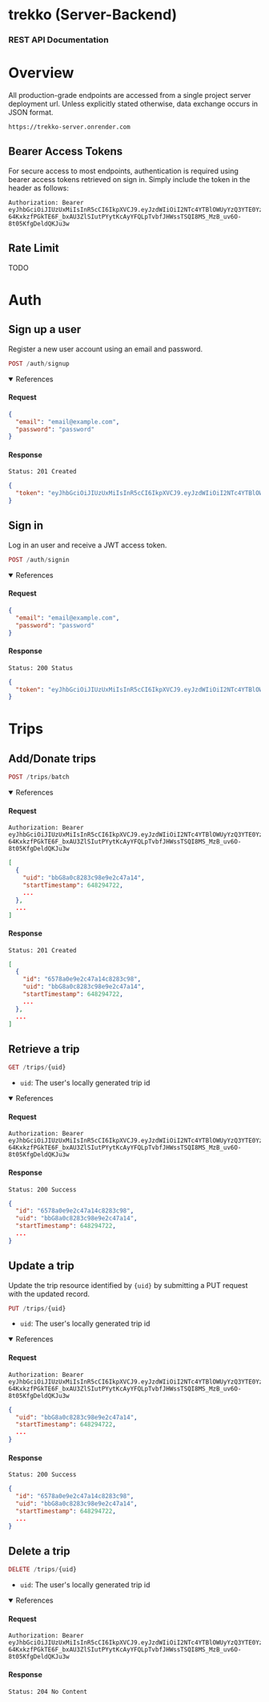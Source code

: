 # trekko (Server-Backend)

### REST API Documentation

# Overview

All production-grade endpoints are accessed from a single project server deployment url. Unless explicitly stated otherwise, data exchange occurs in JSON format.

```
https://trekko-server.onrender.com
```

## Bearer Access Tokens

For secure access to most endpoints, authentication is required using bearer access tokens retrieved on sign in. Simply include the token in the header as follows:

```
Authorization: Bearer eyJhbGciOiJIUzUxMiIsInR5cCI6IkpXVCJ9.eyJzdWIiOiI2NTc4YTBlOWUyYzQ3YTE0YzkyODNjOTgiLCJleHAiOjE3MDI0OTEwMTV9.8rp-64KxkzfPGkTE6F_bxAU3ZlSIutPYytKcAyYFQLpTvbfJHWssTSQI8MS_MzB_uv6O-8t05KfgDeldQKJu3w
```

## Rate Limit

TODO

# Auth

## Sign up a user

Register a new user account using an email and password.

```php
POST /auth/signup
```

<details open>
<summary>References</summary>

#### Request

```json
{
  "email": "email@example.com",
  "password": "password"
}
```

#### Response

```
Status: 201 Created
```

```json
{
  "token": "eyJhbGciOiJIUzUxMiIsInR5cCI6IkpXVCJ9.eyJzdWIiOiI2NTc4YTBlOWUyYzQ3YTE0YzkyODNjOTgiLCJleHAiOjE3MDI0OTEwMTV9.8rp-64KxkzfPGkTE6F_bxAU3ZlSIutPYytKcAyYFQLpTvbfJHWssTSQI8MS_MzB_uv6O-8t05KfgDeldQKJu3w"
}
```

</details>

## Sign in

Log in an user and receive a JWT access token.

```php
POST /auth/signin
```

<details open>
<summary>References</summary>

#### Request

```json
{
  "email": "email@example.com",
  "password": "password"
}
```

#### Response

```
Status: 200 Status
```

```json
{
  "token": "eyJhbGciOiJIUzUxMiIsInR5cCI6IkpXVCJ9.eyJzdWIiOiI2NTc4YTBlOWUyYzQ3YTE0YzkyODNjOTgiLCJleHAiOjE3MDI0OTEwMTV9.8rp-64KxkzfPGkTE6F_bxAU3ZlSIutPYytKcAyYFQLpTvbfJHWssTSQI8MS_MzB_uv6O-8t05KfgDeldQKJu3w"
}
```

</details>

# Trips

## Add/Donate trips

```php
POST /trips/batch
```

<details open>
<summary>References</summary>

#### Request

```
Authorization: Bearer eyJhbGciOiJIUzUxMiIsInR5cCI6IkpXVCJ9.eyJzdWIiOiI2NTc4YTBlOWUyYzQ3YTE0YzkyODNjOTgiLCJleHAiOjE3MDI0OTEwMTV9.8rp-64KxkzfPGkTE6F_bxAU3ZlSIutPYytKcAyYFQLpTvbfJHWssTSQI8MS_MzB_uv6O-8t05KfgDeldQKJu3w
```

```json
[
  {
    "uid": "bbG8a0c8283c98e9e2c47a14",
    "startTimestamp": 648294722,
    ...
  },
  ...
]
```

#### Response

```
Status: 201 Created
```

```json
[
  {
    "id": "6578a0e9e2c47a14c8283c98",
    "uid": "bbG8a0c8283c98e9e2c47a14",
    "startTimestamp": 648294722,
    ...
  },
  ...
]
```

</details>

## Retrieve a trip

```php
GET /trips/{uid}
```

- `uid`: The user's locally generated trip id

<details open>
<summary>References</summary>

#### Request

```
Authorization: Bearer eyJhbGciOiJIUzUxMiIsInR5cCI6IkpXVCJ9.eyJzdWIiOiI2NTc4YTBlOWUyYzQ3YTE0YzkyODNjOTgiLCJleHAiOjE3MDI0OTEwMTV9.8rp-64KxkzfPGkTE6F_bxAU3ZlSIutPYytKcAyYFQLpTvbfJHWssTSQI8MS_MzB_uv6O-8t05KfgDeldQKJu3w
```

#### Response

```
Status: 200 Success
```

```json
{
  "id": "6578a0e9e2c47a14c8283c98",
  "uid": "bbG8a0c8283c98e9e2c47a14",
  "startTimestamp": 648294722,
  ...
}
```

</details>

## Update a trip

Update the trip resource identified by `{uid}` by submitting a PUT request with the updated record.

```php
PUT /trips/{uid}
```

- `uid`: The user's locally generated trip id

<details open>
<summary>References</summary>

#### Request

```
Authorization: Bearer eyJhbGciOiJIUzUxMiIsInR5cCI6IkpXVCJ9.eyJzdWIiOiI2NTc4YTBlOWUyYzQ3YTE0YzkyODNjOTgiLCJleHAiOjE3MDI0OTEwMTV9.8rp-64KxkzfPGkTE6F_bxAU3ZlSIutPYytKcAyYFQLpTvbfJHWssTSQI8MS_MzB_uv6O-8t05KfgDeldQKJu3w
```

```json
{
  "uid": "bbG8a0c8283c98e9e2c47a14",
  "startTimestamp": 648294722,
  ...
}
```

#### Response

```
Status: 200 Success
```

```json
{
  "id": "6578a0e9e2c47a14c8283c98",
  "uid": "bbG8a0c8283c98e9e2c47a14",
  "startTimestamp": 648294722,
  ...
}
```

</details>

## Delete a trip

```php
DELETE /trips/{uid}
```

- `uid`: The user's locally generated trip id

<details open>
<summary>References</summary>

#### Request

```
Authorization: Bearer eyJhbGciOiJIUzUxMiIsInR5cCI6IkpXVCJ9.eyJzdWIiOiI2NTc4YTBlOWUyYzQ3YTE0YzkyODNjOTgiLCJleHAiOjE3MDI0OTEwMTV9.8rp-64KxkzfPGkTE6F_bxAU3ZlSIutPYytKcAyYFQLpTvbfJHWssTSQI8MS_MzB_uv6O-8t05KfgDeldQKJu3w
```

#### Response

```
Status: 204 No Content
```

</details>
